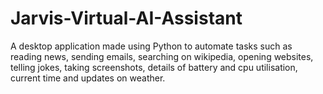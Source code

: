 # Jarvis-Virtual-AI-Assistant
A desktop application made using Python to automate tasks such as reading news, sending emails, searching on wikipedia, opening websites, telling jokes, taking screenshots, details of battery and cpu utilisation,
current time and updates on weather.
